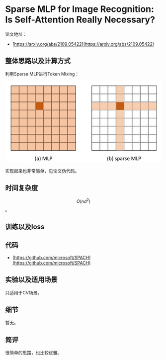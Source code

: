 # Sparse MLP for Image Recognition: Is Self-Attention Really Necessary?

论文地址：

- [https://arxiv.org/abs/2109.05422](https://arxiv.org/abs/2109.05422)



## 整体思路以及计算方式

利用Sparse MLP进行Token Mixing：

![](../.Photo/FFN/4.jpg)

实现起来也非常简单，见论文伪代码。



## 时间复杂度

$$O(nd^2)$$。



## 训练以及loss



## 代码

- [https://github.com/microsoft/SPACH](https://github.com/microsoft/SPACH)



## 实验以及适用场景

只适用于CV场景。



## 细节

暂无。



## 简评

很简单的思路，也比较优雅。